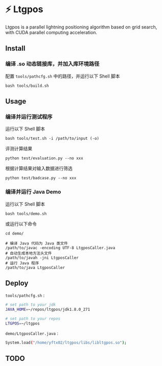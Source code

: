 # ⚡️ Ltgpos

Ltgpos is a parallel lightning positioning algorithm based on grid search, with CUDA parallel computing acceleration.

## Install

### 编译 .so 动态链接库，并加入库环境路径

配置 `tools/pathcfg.sh` 中的路径，并运行以下 Shell 脚本

```shell
bash tools/build.sh
```

## Usage

### 编译并运行测试程序

运行以下 Shell 脚本

```shell
bash tools/test.sh -i /path/to/input (-o)
```

评测计算结果

```shell
python test/evaluation.py --no xxx
```

根据计算结果对输入数据进行筛选

```shell
python test/badcase.py --no xxx
```

### 编译并运行 Java Demo

运行以下 Shell 脚本

```shell
bash tools/demo.sh
```

或运行以下命令

```shell
cd demo/

# 编译 Java 代码为 Java 类文件
/path/to/javac -encoding UTF-8 LtgposCaller.java
# 自动生成本地方法头文件
/path/to/javah -jni LtgposCaller
# 运行 Java 程序
/path/to/java LtgposCaller
```

## Deploy

`tools/pathcfg.sh` :

```bash
# set path to your jdk
JAVA_HOME=~/repos/ltgpos/jdk1.8.0_271

# set path to your repos
LTGPOS=~/ltgpos
```

`demo/LtgposCaller.java` :

```bash
System.load("/home/yftx02/ltgpos/libs/libltgpos.so");
```

## TODO
